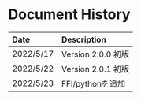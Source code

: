 # Document History

| Date       | Description                           |
| :----      | :-------------------------------------|
| 2022/5/17  | Version 2.0.0 初版                    |
| 2022/5/22  | Version 2.0.1 初版                    |
| 2022/5/23  | FFI/pythonを追加                      |

